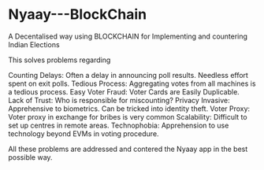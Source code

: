 # Nyaay---BlockChain

A Decentalised way using BLOCKCHAIN for Implementing and countering Indian Elections

This solves problems regarding 

Counting Delays: Often a delay in announcing poll results. Needless effort spent on exit polls.
Tedious Process: Aggregating votes from all machines is a tedious process.
Easy Voter Fraud: Voter Cards are Easily Duplicable.
Lack of Trust: Who is responsible for miscounting?
Privacy Invasive: Apprehensive to biometrics. Can be tricked into identity theft.
Voter Proxy: Voter proxy in exchange for bribes is very common
Scalability: Difficult to set up centres in remote areas.
Technophobia: Apprehension to use technology beyond EVMs in voting procedure.

All these problems are addressed and contered the Nyaay app in the best possible way.
